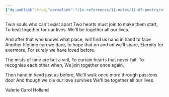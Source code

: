 ```yaml
---
{"dg-publish":true,"permalink":"/1x-references/11-notes/11-07-poetry/eternity-valerie-carol-holland/","title":"Eternity - Valerie Carol Holland","created":"2024-02-14T20:18:17.965+03:00","updated":"2024-02-14T20:18:17.965+03:00"}
---
```



Twin souls who can't exist apart
Two hearts must join to make them start,
To beat together for our lives.
We'll be together all our lives.

And after that who knows what place,
will find us hand in hand to face
Another lifetime can we dare,
to hope that on and on we'll share,
Eternity for evermore,
For surely we have loved before.

The mists of time are but a veil,
To curtain hearts that never fail.
To recognise each other when,
We join together once again.

Then hand in hand just as before,
We'll walk once more through passions door
And though we die our love survives
We'll be together all our lives.

Valerie Carol Holland 